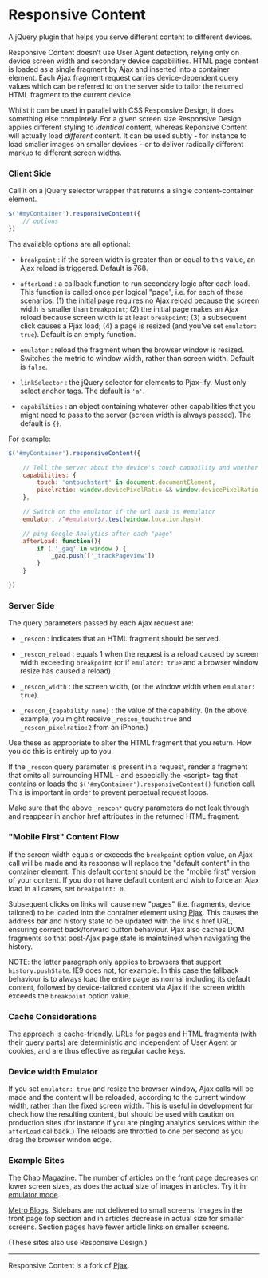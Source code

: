 # Responsive Content

A jQuery plugin that helps you serve different content to different devices. 

Responsive Content doesn't use User Agent detection, relying only on device screen width 
and secondary device capabilities. HTML page content is loaded as a single fragment by Ajax
and inserted into a container element. Each Ajax fragment request carries device-dependent 
query values which can be referred to on the server side to tailor the returned HTML fragment 
to the current device.

Whilst it can be used in parallel with CSS Responsive Design, it does something else completely. 
For a given screen size Responsive Design applies different styling to _identical_ content, whereas
Reponsive Content will actually load _different_ content. It can be used subtly - for instance to load 
smaller images on smaller devices - or to deliver radically different markup to different screen widths.  


### Client Side

Call it on a jQuery selector wrapper that returns a single content-container element. 

```javascript
$('#myContainer').responsiveContent({
	// options
})
```
The available options are all optional:

* `breakpoint` : if the screen width is greater than or equal to this value, an Ajax reload is triggered. Default is 768.

* `afterLoad` : a callback function to run secondary logic after each load. This function is called once
per logical "page", i.e. for each of these scenarios: 
(1) the initial page requires no Ajax reload because the screen width is smaller than `breakpoint`; 
(2) the initial page makes an Ajax reload because screen width is at least `breakpoint`;
(3) a subsequent click causes a Pjax load; 
(4) a page is resized (and you've set `emulator: true`). Default is an empty function.

* `emulator` : reload the fragment when the browser window is resized. Switches the metric to window width, rather than screen width. Default is `false`.

* `linkSelector` : the jQuery selector for elements to Pjax-ify. Must only select anchor tags. The default is `'a'`.

* `capabilities` : an object containing whatever other capabilities that you might need to pass to the server (screen width is always passed). The default is `{}`.

For example: 

```javascript
$('#myContainer').responsiveContent({

	// Tell the server about the device's touch capability and whether it's a retina screen
	capabilities: {
		touch: 'ontouchstart' in document.documentElement,
		pixelratio: window.devicePixelRatio && window.devicePixelRatio > 1 ? window.devicePixelRatio : 1
	},

	// Switch on the emulator if the url hash is #emulator
	emulator: /^#emulator$/.test(window.location.hash),

	// ping Google Analytics after each "page"
	afterLoad: function(){ 
		if ( '_gaq' in window ) {
			_gaq.push(['_trackPageview'])
		}
	}

})
```
### Server Side

The query parameters passed by each Ajax request are:

* `_rescon` : indicates that an HTML fragment should be served.

* `_rescon_reload` : equals 1 when the request is a reload caused by screen width exceeding `breakpoint` 
(or if `emulator: true` and a browser window resize has caused a reload).

* `_rescon_width` : the screen width, (or the window width when `emulator: true`). 

* `_rescon_{capability name}` : the value of the capability. (In the above example, you might receive `_rescon_touch:true` and `_rescon_pixelratio:2` from an iPhone.) 

Use these as appropriate to alter the HTML fragment that you return. How you do this is entirely up to you. 

If the `_rescon` query parameter is present in a request, render a fragment that
omits all surrounding HTML - and especially the &lt;script&gt; tag that contains or loads the `$('#myContainer').responsiveContent()` function call. 
This is important in order to prevent perpetual request loops.

Make sure that the above `_rescon*` query parameters do not leak through and reappear in anchor 
href attributes in the returned HTML fragment. 

### "Mobile First" Content Flow

If the screen width equals or exceeds the `breakpoint` option value, an Ajax call will be made 
and its response will replace the "default content" in the container element. This default content should be the "mobile first" version of your content.
If you do not have default content and wish to force an Ajax load in all cases, set `breakpoint: 0`.

Subsequent clicks on links will cause new "pages" (i.e. fragments, device tailored) to be loaded into the 
container element using [Pjax](https://github.com/defunkt/jquery-pjax). This causes the address bar and
history state to be updated with the link's href URL, ensuring correct back/forward button behaviour. Pjax also 
caches DOM fragments so that post-Ajax page state is maintained when navigating the history. 

NOTE: the latter paragraph only applies to browsers that support `history.pushState`. IE9 does not, for example. 
In this case the fallback behaviour is to always load the entire page as normal including its default content, 
followed by device-tailored content via Ajax if the screen width exceeds the `breakpoint` option value.

### Cache Considerations

The approach is cache-friendly. URLs for pages and HTML fragments (with their query parts) are deterministic 
and independent of User Agent or cookies, and are thus effective as regular cache keys. 

### Device width Emulator

If you set `emulator: true` and resize the browser window, Ajax calls will be made and the content will 
be reloaded, according to the current window width, rather than the fixed screen width. This is useful in development for check 
how the resulting content, but should be used with caution on production sites (for instance if you are pinging analytics services within the `afterLoad` callback.)
The reloads are throttled to one per second as you drag the browser windon edge.

### Example Sites

[The Chap Magazine](http://thechapmagazine.co.uk/). The 
number of articles on the front page decreases on lower screen sizes, as does the actual size of 
images in articles. Try it in <a href="http://thechapmagazine.co.uk/#emulator">emulator mode</a>.

[Metro Blogs](http://blogs.metro.co.uk/). Sidebars are not delivered to small screens. Images in the front page top section
and in articles decrease in actual size for smaller screens. Section pages have fewer article links on smaller screens.

(These sites also use Responsive Design.)

***
Responsive Content is a fork of [Pjax](https://github.com/defunkt/jquery-pjax).
